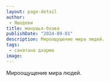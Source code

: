 ```yaml
---
layout: page-detail
author:
 - Яшодеви
title: манушья-бхава
publishDate: "2024-09-01"
description: Мироощущение мира людей.
tags:
 - санатана дхарма
image: 
---
```


Мироощущение мира людей.

